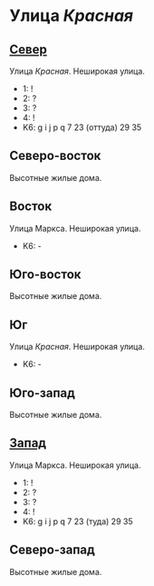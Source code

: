 # Улица *Красная*

## [Север](./540090.md)

Улица *Красная*.
Неширокая улица.

* 1:    !
* 2:    ?
* 3:    ?
* 4:    !
* K6:   g   i   j   p   q
        7   23 (оттуда) 29  35

## Северо-восток

Высотные жилые дома.

## Восток

Улица Маркса.
Неширокая улица.

* K6:   -

## Юго-восток

Высотные жилые дома.

## Юг

Улица *Красная*.
Неширокая улица.

* K6:   -

## Юго-запад

Высотные жилые дома.

## [Запад](./530100.md)

Улица Маркса.
Неширокая улица.

* 1:    !
* 2:    ?
* 3:    ?
* 4:    !
* K6:   g   i   j   p   q
        7   23 (туда)   29  35

## Северо-запад

Высотные жилые дома.
